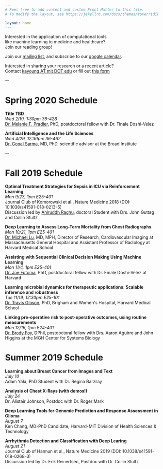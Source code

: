 ```yaml
---
# Feel free to add content and custom Front Matter to this file.
# To modify the layout, see https://jekyllrb.com/docs/themes/#overriding-theme-defaults

layout: home
---
```


Interested in the application of computational tools  
like machine learning to medicine and healthcare?  
Join our reading group!

Join our [mailing list](https://groups.mit.edu/webmoira/list/comp_med), and subscribe to our [google calendar](https://calendar.google.com/calendar/b/1?cid=dHU5YjJlMWFmdTloOXEyaWIxMjd2bGNhdDhAZ3JvdXAuY2FsZW5kYXIuZ29vZ2xlLmNvbQ).

Interested in sharing your research or a recent article?  
Contact [kayoung AT mit DOT edu]() or fill out [this form](https://docs.google.com/forms/d/e/1FAIpQLSe1p6Jghn5IiZK2MNkZKEYwrQlQA5YM4smnpIAgy3RRDZM9TA/viewform)

--

# Spring 2020 Schedule

**Title TBD**  
*Wed 2/19, 1:30pm 36-428*  
[Dr. Melanie F. Pradier](http://melaniefp.github.io/), PhD, postdoctoral fellow with Dr. Finale Doshi-Velez

**Artificial Intelligence and the Life Sciences**  
*Wed 4/29, 12:30pm 36-462*  
[Dr. Gopal Sarma](http://www.gopalsarma.com/), MD, PhD, scientific advisor at the Broad Institute

--

# Fall 2019 Schedule


**Optimal Treatment Strategies for Sepsis in ICU via Reinforcement Learning**  
*Mon 9/23, 1pm E25-401*   
Journal Club of Komorowski et al., Nature Medicine 2018 (DOI: 10.1038/s41591-018-0213-5)  
Discussion led by [Aniruddh Raghu](http://aniruddhraghu.com/), doctoral Student with Drs. John Guttag and Collin Stultz  

**Deep Learning to Assess Long-Term Mortality from Chest Radiographs**  
*Mon 10/21, 1pm E25-401*  
[Dr. Michael Lu](https://www.massgeneral.org/doctors/19532/Michael-Lu), MD, MPH, Director of Research, Cardiovascular Imaging at Massachusetts General Hospital and Assistant Professor of Radiology at Harvard Medical School

**Assisting with Sequential Clinical Decision Making Using Machine Learning**  
*Mon 11/4, 1pm E25-401*   
[Dr. Joe Futoma](https://jfutoma.github.io/), PhD, postdoctoral fellow with Dr. Finale Doshi-Velez at Harvard

**Learning microbial dynamics for therapeutic applications: Scalable inference and robustness**  
*Tue 11/19, 12:30pm  E25-101*  
[Dr. Travis Gibson](https://travisgibson.github.io/), PhD, Brigham and Women's Hospital, Harvard Medical School

**Linking pre-operative risk to post-operative outcomes, using routine measurements**  
*Mon 12/16, 1pm E24-401*  
[Dr. Brody Foy](https://brodyfoy.com/), DPhil, postdoctoral fellow with Drs. Aaron Aguirre and John Higgins at the MGH Center for Systems Biology

# Summer 2019 Schedule

**Learning about Breast Cancer from Images and Text**  
*July 10*   
Adam Yala, PhD Student with Dr. Regina Barzilay   

**Analysis of Chest X-Rays (with demos!)**  
*July 24*  
Dr. Alistair Johnson, Postdoc with Dr. Roger Mark

**Deep Learning Tools for Genomic Prediction and Response Assessment in Glioma**  
*August 7*  
Ken Chang, MD-PhD Candidate, Harvard-MIT Division of Health Sciences & Technology

**Arrhythmia Detection and Classification with Deep Learing**  
*August 21*  
Journal Club of Hannun et al., Nature Medicine 2019 (DOI: 10.1038/s41591-018-0268-3)   
Discussion led by Dr. Erik Reinertsen, Postdoc with Dr. Collin Stultz

